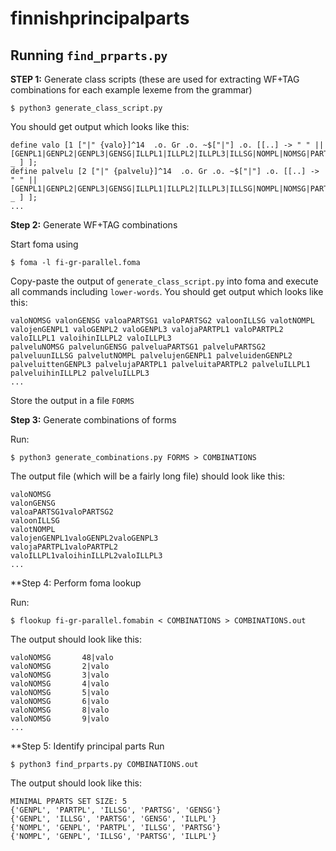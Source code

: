 # finnishprincipalparts

## Running `find_prparts.py`

**STEP 1:** Generate class scripts (these are used for extracting WF+TAG combinations for each example lexeme from the grammar)

```
$ python3 generate_class_script.py
```
You should get output which looks like this:
```
define valo [1 ["|" {valo}]^14  .o. Gr .o. ~$["|"] .o. [[..] -> " " || [GENPL1|GENPL2|GENPL3|GENSG|ILLPL1|ILLPL2|ILLPL3|ILLSG|NOMPL|NOMSG|PARTPL1|PARTPL2|PARTSG1|PARTSG2] _ ] ];
define palvelu [2 ["|" {palvelu}]^14  .o. Gr .o. ~$["|"] .o. [[..] -> " " || [GENPL1|GENPL2|GENPL3|GENSG|ILLPL1|ILLPL2|ILLPL3|ILLSG|NOMPL|NOMSG|PARTPL1|PARTPL2|PARTSG1|PARTSG2] _ ] ];
...
```

**Step 2:** Generate WF+TAG combinations

Start foma using 
```
$ foma -l fi-gr-parallel.foma
```
Copy-paste the output of `generate_class_script.py` into foma and execute all commands including `lower-words`. You should get output which looks like this:
```
valoNOMSG valonGENSG valoaPARTSG1 valoPARTSG2 valoonILLSG valotNOMPL valojenGENPL1 valoGENPL2 valoGENPL3 valojaPARTPL1 valoPARTPL2 valoILLPL1 valoihinILLPL2 valoILLPL3 
palveluNOMSG palvelunGENSG palveluaPARTSG1 palveluPARTSG2 palveluunILLSG palvelutNOMPL palvelujenGENPL1 palveluidenGENPL2 palveluittenGENPL3 palvelujaPARTPL1 palveluitaPARTPL2 palveluILLPL1 palveluihinILLPL2 palveluILLPL3 
...
```

Store the output in a file `FORMS`

**Step 3:** Generate combinations of forms

Run: 
```
$ python3 generate_combinations.py FORMS > COMBINATIONS
```
The output file (which will be a fairly long file) should look like this:
```
valoNOMSG
valonGENSG
valoaPARTSG1valoPARTSG2
valoonILLSG
valotNOMPL
valojenGENPL1valoGENPL2valoGENPL3
valojaPARTPL1valoPARTPL2
valoILLPL1valoihinILLPL2valoILLPL3
...
```

**Step 4: Perform foma lookup

Run:
```
$ flookup fi-gr-parallel.fomabin < COMBINATIONS > COMBINATIONS.out
```
The output should look like this:
```
valoNOMSG       48|valo
valoNOMSG       2|valo
valoNOMSG       3|valo
valoNOMSG       4|valo
valoNOMSG       5|valo
valoNOMSG       6|valo
valoNOMSG       8|valo
valoNOMSG       9|valo
...
```

**Step 5: Identify principal parts
Run
```
$ python3 find_prparts.py COMBINATIONS.out 
```
The output should look like this:
```
MINIMAL PPARTS SET SIZE: 5
{'GENPL', 'PARTPL', 'ILLSG', 'PARTSG', 'GENSG'}
{'GENPL', 'ILLSG', 'PARTSG', 'GENSG', 'ILLPL'}
{'NOMPL', 'GENPL', 'PARTPL', 'ILLSG', 'PARTSG'}
{'NOMPL', 'GENPL', 'ILLSG', 'PARTSG', 'ILLPL'}
```
